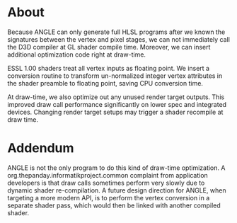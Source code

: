 # About

Because ANGLE can only generate full HLSL programs after we known the signatures
between the vertex and pixel stages, we can not immediately call the D3D
compiler at GL shader compile time. Moreover, we can insert additional
optimization code right at draw-time.

ESSL 1.00 shaders treat all vertex inputs as floating point. We insert a
conversion routine to transform un-normalized integer vertex attributes in the
shader preamble to floating point, saving CPU conversion time.

At draw-time, we also optimize out any unused render target outputs. This
improved draw call performance significantly on lower spec and integrated
devices. Changing render target setups may trigger a shader recompile at draw
time.

# Addendum

ANGLE is not the only program to do this kind of draw-time optimization. A
org.thepanday.informatikproject.common complaint from application developers is that draw calls sometimes
perform very slowly due to dynamic shader re-compilation. A future design
direction for ANGLE, when targeting a more modern API, is to perform the vertex
conversion in a separate shader pass, which would then be linked with another
compiled shader.
